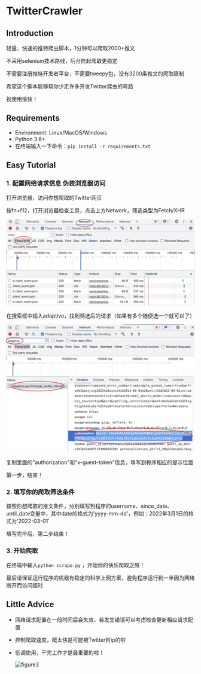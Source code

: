 # TwitterCrawler

## Introduction

轻量、快速的推特爬虫脚本，1分钟可以爬取2000+推文

不采用selenium技术路线，后台挂起爬取更稳定

不需要注册推特开发者平台，不需要tweepy包，没有3200条推文的爬取限制

希望这个脚本能够帮你少走许多开发Twitter爬虫的弯路

祝使用愉快！

## Requirements

- Environment: Linux/MacOS/Windows
- Python 3.6+
- 在终端输入一下命令：`pip install -r requirements.txt`

## Easy Tutorial

### 1. 配置网络请求信息 伪装浏览器访问

打开浏览器，访问你想爬取的Twitter网页

按fn+f12，打开浏览器检查工具，点击上方Network，筛选类型为Fetch/XHR

![figure1](./figure/figure1.jpeg)

在搜索框中输入adaptive，找到筛选后的请求（如果有多个随便选一个就可以了）

![figure2](./figure/figure2.jpeg)

复制里面的"authorization"和"x-guest-token"信息，填写到程序相应的提示位置

第一步，结束！

### 2. 填写你的爬取筛选条件

按照你想爬取的推文条件，分别填写到程序的username、since_date、until_date变量中，其中date的格式为'yyyy-mm-dd'，例如：2022年3月1日的格式为'2022-03-01'

填写完毕后，第二步结束！

### 3. 开始爬取

在终端中输入`python scrape.py` ，开始你的快乐爬取之旅！

最后请保证运行程序的机器有稳定的科学上网方案，避免程序运行到一半因为网络断开而访问超时

## Little Advice

- 网络请求配置在一段时间后会失效，若发生错误可以考虑检查更新相应请求配置

- 控制爬取速度，爬太快是可能被Twitter封ip的啦

- 低调使用，干完工作才是最重要的啦！

  ![figure3](/Users/dengchenlong/Documents/Github/TwitterCrawler/figure/figure3.jpeg)